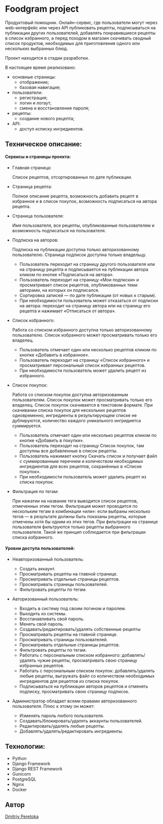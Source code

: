 # Foodgram project
Продуктовый помощник. Онлайн-сервис, где пользователи могут через web-интерфейс или через API публиковать рецепты, подписываться на публикации других пользователей, добавлять понравившиеся рецепты в список избранного, а перед походом в магазин скачивать сводный список продуктов, необходимых для приготовления одного или нескольких выбранных блюд.

Проект находится в стадии разработки.

В настоящее время реализовано:
* основные страницы:
  * отображение;
  * базовая навигация;
* пользователи:
  * регистрация;
  * логин и логаут;
  * смена и восстановление пароля;
* рецепты:
  * создание нового рецепта;
* API:
  * доступ ксписку ингредиентов.


## Техническое описание:
#### Сервисы и страницы проекта:
* Главная страница: 

  Список рецептов, отсортированных по дате публикации.

* Страница рецепта:

  Полное описание рецепта, возможность добавить рецепт в избранное и в список покупок, возможность подписаться на автора рецепта.

* Страница пользователя:

  Имя пользователя, все рецепты, опубликованные пользователем и возможность подписаться на пользователя.

* Подписка на авторов:

  Подписка на публикации доступна только авторизованному пользователю. Страница подписок доступна только владельцу.
  * Пользователь переходит на страницу другого пользователя или на страницу рецепта и подписывается на публикации автора кликом по кнопке «Подписаться на автора».
  * Пользователь переходит на страницу «Мои подписки» и просматривает список рецептов, опубликованных теми авторами, на которых он подписался.
  * Сортировка записей — по дате публикации (от новых к старым).
  * При необходимости пользователь может отказаться от подписки на автора: переходит на страницу автора или на страницу его рецепта и нажимает «Отписаться от автора».

* Список избранного:

  Работа со списком избранного доступна только авторизованному пользователю. Список избранного может просматривать только его владелец.
  * Пользователь отмечает один или несколько рецептов кликом по кнопке «Добавить в избранное».
  * Пользователь переходит на страницу «Список избранного» и просматривает персональный список избранных рецептов.
  * При необходимости пользователь может удалить рецепт из избранного.

* Список покупок:

  Работа со списком покупок доступна авторизованным пользователям. Список покупок может просматривать только его владелец. Список покупок скачивается в текстовом формате. При скачивании списка покупок для нескольких рецептов одновременно, ингредиенты в результирующем списке не дублируются, количество каждого уникального ингридиетса суммируется.
  * Пользователь отмечает один или несколько рецептов кликом по кнопке «Добавить в покупки».
  * Пользователь переходит на страницу Список покупок, там доступны все добавленные в список рецепты.
  * Пользователь нажимает кнопку Скачать список и получает файл с суммированным перечнем и количеством необходимых ингредиентов для всех рецептов, сохранённых в «Списке покупок».
  * При необходимости пользователь может удалить рецепт из списка покупок.

* Фильтрация по тегам:

  При нажатии на название тега выводится список рецептов, отмеченных этим тегом. Фильтрация может проводится по нескольким тегам в комбинации «или»: если выбраны несколько тегов — в результате должны быть показаны рецепты, которые отмечены хотя бы одним из этих тегов. При фильтрации на странице пользователя фильтруются только рецепты выбранного пользователя. Такой же принцип соблюдается при фильтрации списка избранного.

#### Уровни доступа пользователей:
* Неавторизованный пользователь:
  * Создать аккаунт.
  * Просматривать рецепты на главной странице.
  * Просматривать отдельные страницы рецептов.
  * Просматривать страницы пользователей.
  * Фильтровать рецепты по тегам.

* Авторизованный пользователь:
  * Входить в систему под своим логином и паролем.
  * Выходить из системы.
  * Восстанавливать свой пароль.
  * Менять свой пароль.
  * Создавать/редактировать/удалять собственные рецепты
  * Просматривать рецепты на главной странице.
  * Просматривать страницы пользователей.
  * Просматривать отдельные страницы рецептов.
  * Фильтровать рецепты по тегам.
  * Работать с персональным списком избранного: добавлять/удалять чужие рецепты, просматривать свою страницу избранных рецептов.
  * Работать с персональным списком покупок: добавлять/удалять любые рецепты, выгружать файл со количеством необходимых ингредиентов для рецептов из списка покупок.
  * Подписываться на публикации авторов рецептов и отменять подписку, просматривать свою страницу подписок.

* Администратор обладает всеми правами авторизованного пользователя. Плюс к этому он может:
  * Изменять пароль любого пользователя.
  * Создавать/блокировать/удалять аккаунты пользователей.
  * Редактировать/удалять любые рецепты.
  * Добавлять/удалять/редактировать ингредиенты.

## Технологии:
* Python
* Django Framework
* Django REST Framework
* Gunicorn
* PostgreSQL
* Nginx
* Docker

## Автор
[Dmitriy Peretoka](https://github.com/dmitriyperetoka)
